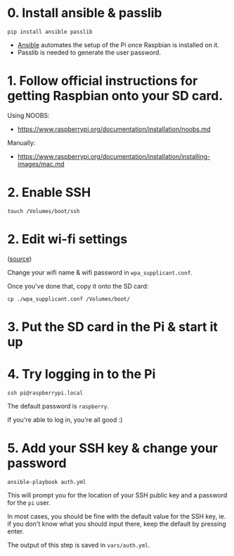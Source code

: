 # 0. Install ansible & passlib

```
pip install ansible passlib
```

- [Ansible](https://docs.ansible.com/ansible/latest/index.html) automates the setup of the Pi once Raspbian is installed on it.
- Passlib is needed to generate the user password.

# 1. Follow official instructions for getting Raspbian onto your SD card.

Using NOOBS:

- https://www.raspberrypi.org/documentation/installation/noobs.md

Manually:

- https://www.raspberrypi.org/documentation/installation/installing-images/mac.md

# 2. Enable SSH

```
touch /Volumes/boot/ssh
```

# 2. Edit wi-fi settings

([source](https://www.raspberrypi-spy.co.uk/2017/04/manually-setting-up-pi-wifi-using-wpa_supplicant-conf/))

Change your wifi name & wifi password in `wpa_supplicant.conf`.

Once you've done that, copy it onto the SD card:

```
cp ./wpa_supplicant.conf /Volumes/boot/
```

# 3. Put the SD card in the Pi & start it up

# 4. Try logging in to the Pi

```
ssh pi@raspberrypi.local
```

The default password is `raspberry`.

If you're able to log in, you're all good :)

# 5. Add your SSH key & change your password

```
ansible-playbook auth.yml
```

This will prompt you for the location of your SSH public key and a password for the `pi` user.

In most cases, you should be fine with the default value for the SSH key, ie. if you don't know what you should input there, keep the default by pressing enter.

The output of this step is saved in `vars/auth.yml`.
